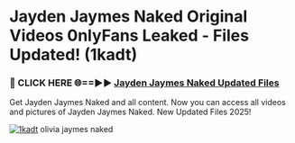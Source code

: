# Jayden Jaymes Naked Original Videos 0nlyFans Leaked - Files Updated! (1kadt)

<h3>🔴 CLICK HERE 🌐==►► <a href="https://tinyurl.com/up5wt9bj" rel="nofollow">Jayden Jaymes Naked Updated Files</a></h3>

Get Jayden Jaymes Naked and all content. Now you can access all videos and pictures of Jayden Jaymes Naked. New Updated Files 2025!

[![1kadt](https://i.imgur.com/ABiUzMV.gif)](https://tinyurl.com/up5wt9bj)
olivia jaymes naked